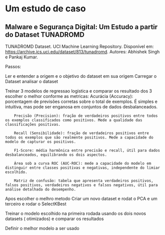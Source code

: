 
# Um estudo de caso 

## Malware e Segurança Digital: Um Estudo a partir do Dataset TUNADROMD

TUNADROMD Dataset. UCI Machine Learning Repository. Disponível em: https://archive.ics.uci.edu/dataset/813/tunadromd.
 Autores: Abhishek Singh e Pankaj Kumar.

 Passos:
 

Ler e entender a origem e o objetivo do dataset em sua origem 
 Carregar o Dataset 
 analisar o dataset

 Treinar 3 modelos de regressao logistica e comparar os resultado dos 3 
 escolher o melhor conforme as metricas:
        Acurácia (Accuracy): porcentagem de previsões corretas sobre o total de exemplos. É simples e intuitiva, mas pode ser enganosa em conjuntos de dados desbalanceados.

        Precisão (Precision): fração de verdadeiros positivos entre todos os exemplos classificados como positivos. Mede a qualidade das classificações positivas.

        Recall (Sensibilidade): fração de verdadeiros positivos entre todos os exemplos que são realmente positivos. Mede a capacidade do modelo de capturar os positivos.

        F1-Score: média harmônica entre precisão e recall, útil para dados desbalanceados, equilibrando os dois aspectos.

        Área sob a curva ROC (AUC-ROC): mede a capacidade do modelo em distinguir entre classes positivas e negativas, independente do limiar escolhido.

        Matriz de confusão: tabela que apresenta verdadeiros positivos, falsos positivos, verdadeiros negativos e falsos negativos, útil para análise detalhada do desempenho.
 Apos escolher o melhro metodo
 Criar um novo dataset e rodat o PCA e um terceiro e rodar o SelectKBest

 Treinar o modelo escolhido na primeira rodada usando os dois novos datasets ( otimizados) e comparar os resultados

 Definir o melhor modelo a ser usado